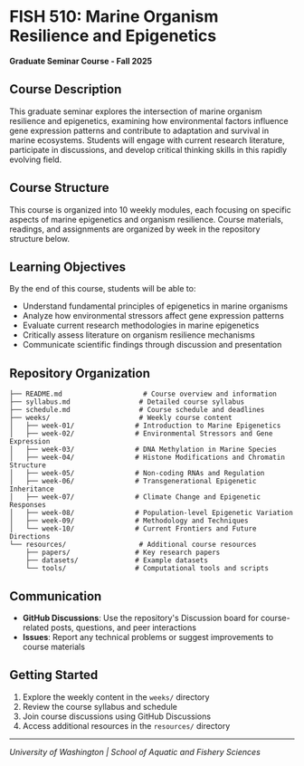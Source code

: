 # FISH 510: Marine Organism Resilience and Epigenetics
**Graduate Seminar Course - Fall 2025**

## Course Description
This graduate seminar explores the intersection of marine organism resilience and epigenetics, examining how environmental factors influence gene expression patterns and contribute to adaptation and survival in marine ecosystems. Students will engage with current research literature, participate in discussions, and develop critical thinking skills in this rapidly evolving field.

## Course Structure
This course is organized into 10 weekly modules, each focusing on specific aspects of marine epigenetics and organism resilience. Course materials, readings, and assignments are organized by week in the repository structure below.

## Learning Objectives
By the end of this course, students will be able to:
- Understand fundamental principles of epigenetics in marine organisms
- Analyze how environmental stressors affect gene expression patterns
- Evaluate current research methodologies in marine epigenetics
- Critically assess literature on organism resilience mechanisms
- Communicate scientific findings through discussion and presentation

## Repository Organization
```
├── README.md                    # Course overview and information
├── syllabus.md                 # Detailed course syllabus
├── schedule.md                 # Course schedule and deadlines
├── weeks/                      # Weekly course content
│   ├── week-01/               # Introduction to Marine Epigenetics
│   ├── week-02/               # Environmental Stressors and Gene Expression
│   ├── week-03/               # DNA Methylation in Marine Species
│   ├── week-04/               # Histone Modifications and Chromatin Structure
│   ├── week-05/               # Non-coding RNAs and Regulation
│   ├── week-06/               # Transgenerational Epigenetic Inheritance
│   ├── week-07/               # Climate Change and Epigenetic Responses
│   ├── week-08/               # Population-level Epigenetic Variation
│   ├── week-09/               # Methodology and Techniques
│   └── week-10/               # Current Frontiers and Future Directions
└── resources/                  # Additional course resources
    ├── papers/                # Key research papers
    ├── datasets/              # Example datasets
    └── tools/                 # Computational tools and scripts
```

## Communication
- **GitHub Discussions**: Use the repository's Discussion board for course-related posts, questions, and peer interactions
- **Issues**: Report any technical problems or suggest improvements to course materials

## Getting Started
1. Explore the weekly content in the `weeks/` directory
2. Review the course syllabus and schedule
3. Join course discussions using GitHub Discussions
4. Access additional resources in the `resources/` directory

---
*University of Washington | School of Aquatic and Fishery Sciences*
